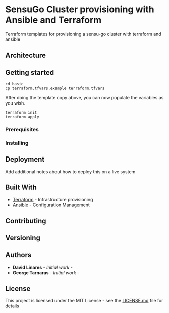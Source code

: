 # SensuGo Cluster provisioning with Ansible and Terraform
Terraform templates for provisioning a sensu-go cluster with terraform and ansible

## Architecture


## Getting started

```
cd basic
cp terraform.tfvars.example terraform.tfvars
```

After doing the template copy above, you can now populate the variables as you wish.

```
terraform init
terraform apply
```

### Prerequisites

### Installing

## Deployment

Add additional notes about how to deploy this on a live system

## Built With

* [Terraform](https://www.terraform.io/) - Infrastructure provisioning
* [Ansible](https://www.ansible.com/) - Configuration Management

## Contributing



## Versioning



## Authors

* **David Linares** - *Initial work* - 
* **George Tarnaras** - *Initial work* - 

## License

This project is licensed under the MIT License - see the [LICENSE.md](LICENSE.md) file for details
